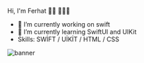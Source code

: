 Hi, I'm Ferhat 👋🏻 🧑🏼‍💻

- 🔭 I’m currently working on swift
-  I’m currently learning SwiftUI and UIKit
- Skills:  SWİFT / UİKİT / HTML / CSS



![banner](https://user-images.githubusercontent.com/76595188/163198965-e1d1cade-e4ae-4e59-aef5-058b8f2513f3.png)
